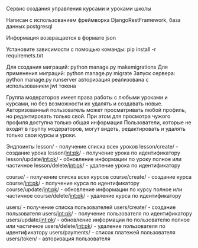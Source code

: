 Сервис создания управления курсами и уроками школы



Написан с использованием фреймворка DjangoRestFramework, база данных postgresql

Информация возвращается в формате json


Установите зависимости с помощью команды: pip install -r requiremets.txt 

Для создания миграций: python manage.py makemigrations 
Для применения миграций: python manage.py migrate 
Запуск сервера: python manage.py runserver 
авторизация реализована с использованием jwt токена

Группа модераторов имеет права работы с любыми уроками и курсами, но без возможности их удалять и создавать новые. 
Авторизованный пользователь может просматривать любой профиль, но редактировать только свой. При этом для просмотра чужого профиля доступна только общая информация
Пользователи, которые не входят в группу модераторов, могут видеть, редактировать и удалять только свои курсы и уроки.

Эндпоинты
lesson/ - получение списка всех уроков
lesson/create/ - создание урока
lesson/<int:pk>/ - получение урока по идентификатору
lesson/update/<int:pk>/ - обновление информации по уроку полное или частичное
lesson/delete/<int:pk>/ - удаление урока по идентификатору

course/ - получение списка всех курсов
course/create/ - создание курса
course/<int:pk>/ - получение курса по идентификатору
course/update/<int:pk>/ - обновление информации по курсу полное или частичное
course/delete/<int:pk>/ - удаление курса по идентификатору

users/ - получение списка пользователей
users/create/ - создание пользователя
users/<int:pk>/ - получение пользователя по идентификатору
users/update/<int:pk>/ - обновление информации по пользователю полное или частичное
users/delete/<int:pk>/ - удаление пользователя по идентификатору
users/payments/ - список платежей пользователя
users/token/ -  авторизация пользователя


